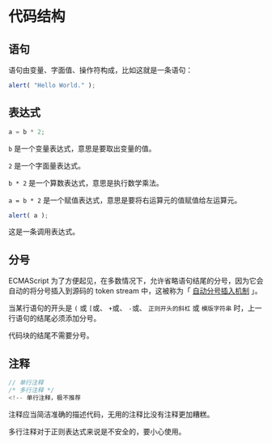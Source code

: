 # 代码结构

## 语句

语句由变量、字面值、操作符构成，比如这就是一条语句：

```js
alert( "Hello World." );
```

## 表达式

```js
a = b * 2;
```

 `b` 是一个变量表达式，意思是要取出变量的值。

 `2` 是一个字面量表达式。

 `b * 2` 是一个算数表达式，意思是执行数学乘法。

 `a = b * 2` 是一个赋值表达式，意思是要将右运算元的值赋值给左运算元。

```js
alert( a );
```

这是一条调用表达式。

## 分号

ECMAScript 为了方便起见，在多数情况下，允许省略语句结尾的分号，因为它会自动的将分号插入到源码的 token stream 中，这被称为「 [自动分号插入机制](https://tc39.es/ecma262/#sec-rules-of-automatic-semicolon-insertion) 」。

当某行语句的开头是 `(` 或 `[`或、 `+`或、 `-`或、 `正则开头的斜杠` 或 `模版字符串` 时，上一行语句的结尾必须添加分号。

代码块的结尾不需要分号。

## 注释

```js
// 单行注释
/* 多行注释 */
<!-- 单行注释，极不推荐
```

注释应当简洁准确的描述代码，无用的注释比没有注释更加糟糕。

多行注释对于正则表达式来说是不安全的，要小心使用。